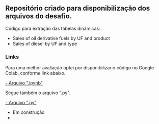 ## Repositório criado para disponibilização dos arquivos do desafio.

Código para extração das tabelas dinâmicas:
- Sales of oil derivative fuels by UF and product
- Sales of diesel by UF and type


### Links
Para uma melhor avaliação optei por disponibilizar o código no Google Colab, conforme link abaixo.

[- Arquivo ".ipynb"](https://github.com/LoreviceP/desafio_case/blob/main/case_data_engineering_test.ipynb)

Segue também o arquivo ".py".

[- Arquivo ".py"](https://github.com/LoreviceP/desafio_case/blob/main/case_data_engineering_test.py)


- Em construção
-

